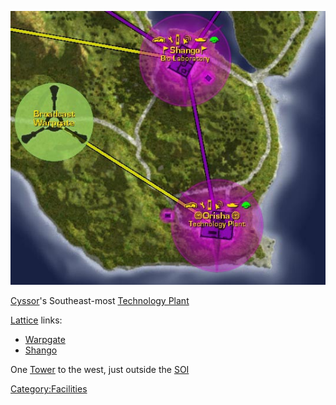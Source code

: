 ![](images/Orisha_Map.jpg "Orisha_Map.jpg")

[Cyssor](Cyssor "wikilink")'s Southeast-most [Technology
Plant](Technology_Plant "wikilink")

[Lattice](Lattice "wikilink") links:

- [Warpgate](Warpgate "wikilink")
- [Shango](Shango "wikilink")

One [Tower](Tower "wikilink") to the west, just outside the
[SOI](SOI "wikilink")

[Category:Facilities](Category:Facilities "wikilink")
